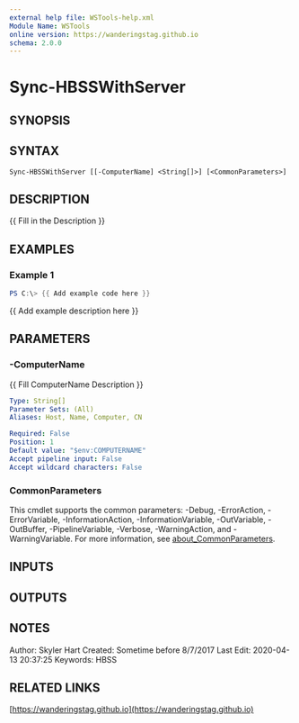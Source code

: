 ```yaml
---
external help file: WSTools-help.xml
Module Name: WSTools
online version: https://wanderingstag.github.io
schema: 2.0.0
---
```


# Sync-HBSSWithServer

## SYNOPSIS

## SYNTAX

```
Sync-HBSSWithServer [[-ComputerName] <String[]>] [<CommonParameters>]
```

## DESCRIPTION
{{ Fill in the Description }}

## EXAMPLES

### Example 1
```powershell
PS C:\> {{ Add example code here }}
```

{{ Add example description here }}

## PARAMETERS

### -ComputerName
{{ Fill ComputerName Description }}

```yaml
Type: String[]
Parameter Sets: (All)
Aliases: Host, Name, Computer, CN

Required: False
Position: 1
Default value: "$env:COMPUTERNAME"
Accept pipeline input: False
Accept wildcard characters: False
```

### CommonParameters
This cmdlet supports the common parameters: -Debug, -ErrorAction, -ErrorVariable, -InformationAction, -InformationVariable, -OutVariable, -OutBuffer, -PipelineVariable, -Verbose, -WarningAction, and -WarningVariable. For more information, see [about_CommonParameters](http://go.microsoft.com/fwlink/?LinkID=113216).

## INPUTS

## OUTPUTS

## NOTES
Author: Skyler Hart
Created: Sometime before 8/7/2017
Last Edit: 2020-04-13 20:37:25
Keywords: HBSS

## RELATED LINKS

[https://wanderingstag.github.io](https://wanderingstag.github.io)

